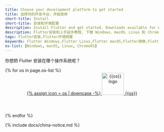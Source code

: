 ```yaml
---
title: Choose your development platform to get started
title: 选择你的开发平台，开始使用
short-title: Install
short-title: 安装和环境配置
description: Install Flutter and get started. Downloads available for Windows, macOS, Linux, and ChromeOS operating systems.
description: Flutter安装和上手起步教程, 下载 Windows、macOS、Linux 和 ChromeOS 系统的 Flutter SDK。
tags: Flutter安装,Flutter环境搭建
keywords: Flutter Windows,Flutter Linux,Flutter macOS,Flutter镜像,Flutter使用教程
os-list: [Windows, macOS, Linux, ChromeOS]
---
```


<!-- ## Choose your development platform to get started
{:.no_toc} -->

你想把 Flutter 安装在哪个操作系统呢？

<div class="card-deck mb-8">
{% for os in page.os-list %}
  <a class="card" id="install-{{os | remove: ' ' | downcase}}" href="{{site.url}}/get-started/install/{{os | remove: ' ' | downcase}}">
    <div class="card-body">
      <header class="card-title text-center m-0">
        <span class="d-block h1">
          {% assign icon = os | downcase -%}
            <img src="/assets/images/docs/brand-svg/{{icon}}.svg" width="72" height="72" aria-hidden="true" alt="{{os}} logo"> 
        </span>
        <span class="text-muted text-nowrap">{{os}}</span>
      </header>
    </div>
  </a>
{% endfor %}
</div>

{% include docs/china-notice.md %}
